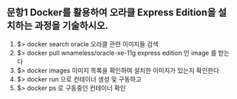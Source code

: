 문항1 Docker를 활용하여 오라클 Express Edition을 설치하는 과정을 기술하시오.
------------------------------------------------------------------------------

1. $> docker search oracle      오라클 관련 이미지들 검색
2. $> docker pull wnameless/oracle-xe-11g          express edition 인 image 를 받는다
3. $> docker images                                이미지 목록을 확인하여 설치한 이미지가 있는지 확인한다
4. $> docker run 으로 컨테이너 생성 및 구동하고
5. $> docker ps 로 구동중인 컨테이너 확인

